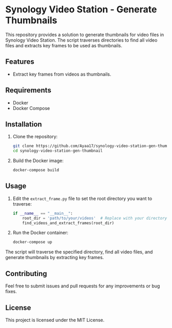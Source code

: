 # Synology Video Station - Generate Thumbnails

This repository provides a solution to generate thumbnails for video files in Synology Video Station. The script
traverses directories to find all video files and extracts key frames to be used as thumbnails.

## Features

- Extract key frames from videos as thumbnails.

## Requirements

- Docker
- Docker Compose

## Installation

1. Clone the repository:

    ```bash
    git clone https://github.com/Ayaa17/synology-video-station-gen-thumbnail
    cd synology-video-station-gen-thumbnail
    ```

2. Build the Docker image:

    ```bash
    docker-compose build
    ```

## Usage

1. Edit the `extract_frame.py` file to set the root directory you want to traverse:

    ```python
    if __name__ == "__main__":
        root_dir = 'path/to/your/videos'  # Replace with your directory
        find_videos_and_extract_frames(root_dir)
    ```

2. Run the Docker container:

    ```bash
    docker-compose up
    ```

The script will traverse the specified directory, find all video files, and generate thumbnails by extracting key
frames.

## Contributing

Feel free to submit issues and pull requests for any improvements or bug fixes.

## License

This project is licensed under the MIT License.
